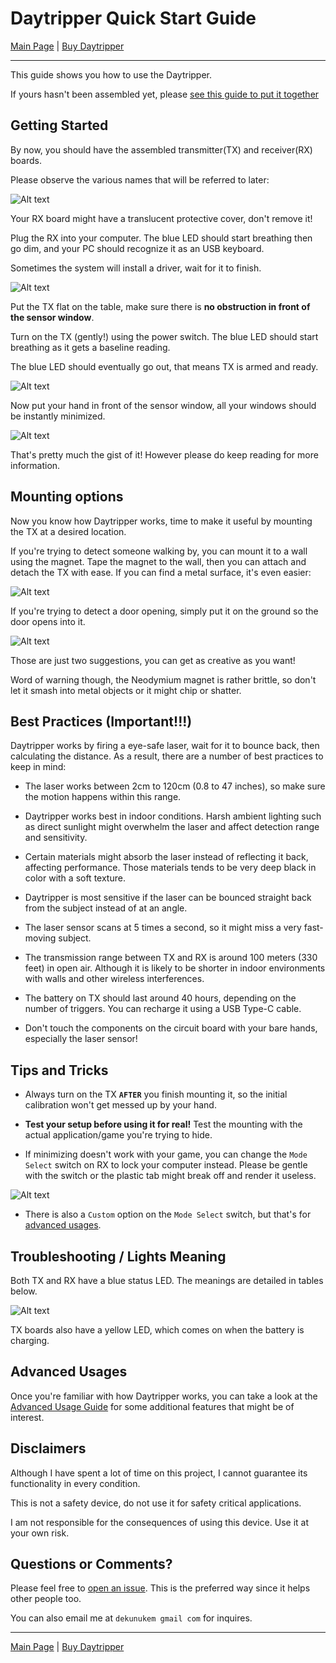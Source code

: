 # Daytripper Quick Start Guide

[Main Page](/README.md) | [Buy Daytripper](https://www.tindie.com/products/dekuNukem/daytripper)

------

This guide shows you how to use the Daytripper.

If yours hasn't been assembled yet, please [see this guide to put it together](/assembly_guide.md)

## Getting Started

By now, you should have the assembled transmitter(TX) and receiver(RX) boards.

Please observe the various names that will be referred to later:

![Alt text](resources/photos/face.jpg)

Your RX board might have a translucent protective cover, don't remove it!

Plug the RX into your computer. The blue LED should start breathing then go dim, and your PC should recognize it as an USB keyboard.

Sometimes the system will install a driver, wait for it to finish.

![Alt text](resources/photos/rxplug.jpg)

Put the TX flat on the table, make sure there is **no obstruction in front of the sensor window**.

Turn on the TX (gently!) using the power switch. The blue LED should start breathing as it gets a baseline reading.

The blue LED should eventually go out, that means TX is armed and ready. 

![Alt text](resources/photos/txon.gif)

Now put your hand in front of the sensor window, all your windows should be instantly minimized.

![Alt text](resources/photos/rick.gif)

That's pretty much the gist of it! However please do keep reading for more information.

## Mounting options

Now you know how Daytripper works, time to make it useful by mounting the TX at a desired location.

If you're trying to detect someone walking by, you can mount it to a wall using the magnet. Tape the magnet to the wall, then you can attach and detach the TX with ease. If you can find a metal surface, it's even easier:

![Alt text](resources/photos/mount.gif)

If you're trying to detect a door opening, simply put it on the ground so the door opens into it.

![Alt text](resources/photos/door.jpg)

Those are just two suggestions, you can get as creative as you want!

Word of warning though, the Neodymium magnet is rather brittle, so don't let it smash into metal objects or it might chip or shatter.

## Best Practices (Important!!!)

Daytripper works by firing a eye-safe laser, wait for it to bounce back, then calculating the distance. As a result, there are a number of best practices to keep in mind: 

* The laser works between 2cm to 120cm (0.8 to 47 inches), so make sure the motion happens within this range. 

* Daytripper works best in indoor conditions. Harsh ambient lighting such as direct sunlight might overwhelm the laser and affect detection range and sensitivity. 

* Certain materials might absorb the laser instead of reflecting it back, affecting performance. Those materials tends to be very deep black in color with a soft texture. 

* Daytripper is most sensitive if the laser can be bounced straight back from the subject instead of at an angle.

* The laser sensor scans at 5 times a second, so it might miss a very fast-moving subject.

* The transmission range between TX and RX is around 100 meters (330 feet) in open air. Although it is likely to be shorter in indoor environments with walls and other wireless interferences.

* The battery on TX should last around 40 hours, depending on the number of triggers. You can recharge it using a USB Type-C cable.

* Don't touch the components on the circuit board with your bare hands, especially the laser sensor!

## Tips and Tricks

* Always turn on the TX **`AFTER`** you finish mounting it, so the initial calibration won't get messed up by your hand.

* **Test your setup before using it for real!** Test the mounting with the actual application/game you're trying to hide.

* If minimizing doesn't work with your game, you can change the `Mode Select` switch on RX to lock your computer instead. Please be gentle with the switch or the plastic tab might break off and render it useless.

![Alt text](resources/photos/rxback.jpg)

* There is also a `Custom` option on the `Mode Select` switch, but that's for [advanced usages](/advanced_usage.md).

## Troubleshooting / Lights Meaning

Both TX and RX have a blue status LED. The meanings are detailed in tables below. 

![Alt text](resources/photos/lights_meaning.png)

TX boards also have a yellow LED, which comes on when the battery is charging.

## Advanced Usages

Once you're familiar with how Daytripper works, you can take a look at the [Advanced Usage Guide](/advanced_usage.md) for some additional features that might be of interest.

## Disclaimers

Although I have spent a lot of time on this project, I cannot guarantee its functionality in every condition.

This is not a safety device, do not use it for safety critical applications. 

I am not responsible for the consequences of using this device. Use it at your own risk. 

## Questions or Comments?

Please feel free to [open an issue](https://github.com/dekuNukem/daytripper/issues). This is the preferred way since it helps other people too.

You can also email me at `dekunukem gmail com` for inquires.

------

[Main Page](/README.md) | [Buy Daytripper](https://www.tindie.com/products/dekuNukem/daytripper)
